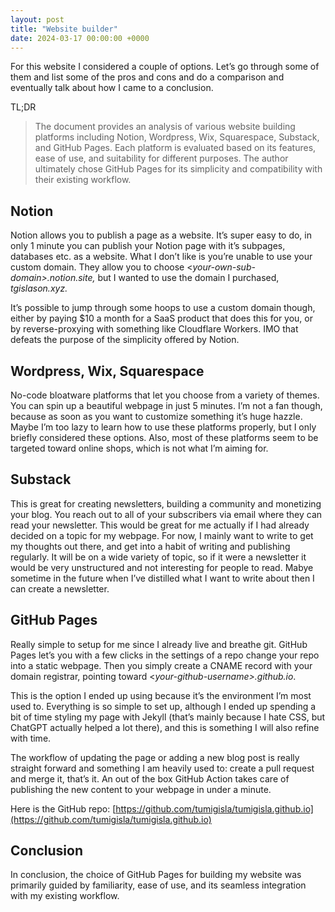 ```yaml
---
layout: post
title: "Website builder"
date: 2024-03-17 00:00:00 +0000
---
```


For this website I considered a couple of options. Let’s go through some of them and list some of the pros and cons and do a comparison and eventually talk about how I came to a conclusion.

TL;DR

> The document provides an analysis of various website building platforms including Notion, Wordpress, Wix, Squarespace, Substack, and GitHub Pages. Each platform is evaluated based on its features, ease of use, and suitability for different purposes. The author ultimately chose GitHub Pages for its simplicity and compatibility with their existing workflow.

## Notion

Notion allows you to publish a page as a website. It’s super easy to do, in only 1 minute you can publish your Notion page with it’s subpages, databases etc. as a website. What I don’t like is you’re unable to use your custom domain. They allow you to choose <*your-own-sub-domain>.notion.site,* but I wanted to use the domain I purchased, *tgislason.xyz.*

It’s possible to jump through some hoops to use a custom domain though, either by paying $10 a month for a SaaS product that does this for you, or by reverse-proxying with something like Cloudflare Workers. IMO that defeats the purpose of the simplicity offered by Notion.

## Wordpress, Wix, Squarespace

No-code bloatware platforms that let you choose from a variety of themes. You can spin up a beautiful webpage in just 5 minutes. I’m not a fan though, because as soon as you want to customize something it’s huge hazzle. Maybe I’m too lazy to learn how to use these platforms properly, but I only briefly considered these options. Also, most of these platforms seem to be targeted toward online shops, which is not what I’m aiming for.

## Substack

This is great for creating newsletters, building a community and monetizing your blog. You reach out to all of your subscribers via email where they can read your newsletter. This would be great for me actually if I had already decided on a topic for my webpage. For now, I mainly want to write to get my thoughts out there, and get into a habit of writing and publishing regularly. It will be on a wide variety of topic, so if it were a newsletter it would be very unstructured and not interesting for people to read. Mabye sometime in the future when I’ve distilled what I want to write about then I can create a newsletter.

## GitHub Pages

Really simple to setup for me since I already live and breathe git. GitHub Pages let’s you with a few clicks in the settings of a repo change your repo into a static webpage. Then you simply create a CNAME record with your domain registrar, pointing toward <*your-github-username>.github.io*.

This is the option I ended up using because it’s the environment I’m most used to. Everything is so simple to set up, although I ended up spending a bit of time styling my page with Jekyll (that’s mainly because I hate CSS, but ChatGPT actually helped a lot there), and this is something I will also refine with time. 

The workflow of updating the page or adding a new blog post is really straight forward and something I am heavily used to: create a pull request and merge it, that’s it. An out of the box GitHub Action takes care of publishing the new content to your webpage in under a minute.

Here is the GitHub repo: [https://github.com/tumigisla/tumigisla.github.io](https://github.com/tumigisla/tumigisla.github.io)

## Conclusion

In conclusion, the choice of GitHub Pages for building my website was primarily guided by familiarity, ease of use, and its seamless integration with my existing workflow.